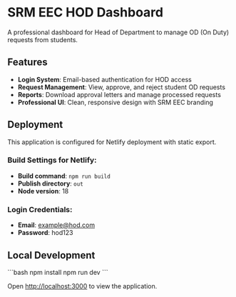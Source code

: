 # SRM EEC HOD Dashboard

A professional dashboard for Head of Department to manage OD (On Duty) requests from students.

## Features

- **Login System**: Email-based authentication for HOD access
- **Request Management**: View, approve, and reject student OD requests
- **Reports**: Download approval letters and manage processed requests
- **Professional UI**: Clean, responsive design with SRM EEC branding

## Deployment

This application is configured for Netlify deployment with static export.

### Build Settings for Netlify:
- **Build command**: `npm run build`
- **Publish directory**: `out`
- **Node version**: 18

### Login Credentials:
- **Email**: example@hod.com
- **Password**: hod123

## Local Development

\`\`\`bash
npm install
npm run dev
\`\`\`

Open [http://localhost:3000](http://localhost:3000) to view the application.
